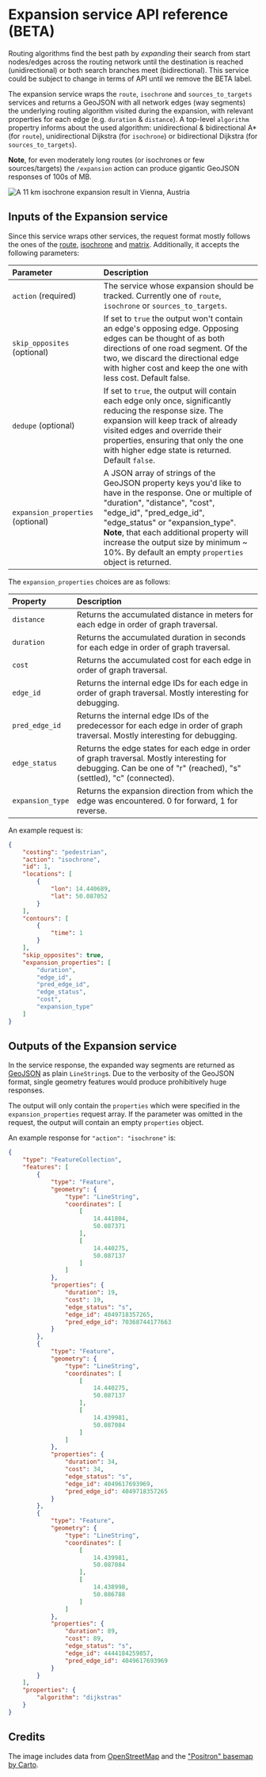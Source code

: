# Expansion service API reference (BETA)

Routing algorithms find the best path by _expanding_ their search from start nodes/edges across the routing network until the destination is reached (unidirectional) or both search branches meet (bidirectional). This service could be subject to change in terms of API until we remove the BETA label.

The expansion service wraps the `route`, `isochrone` and `sources_to_targets` services and returns a GeoJSON with all network edges (way segments) the underlying routing algorithm visited during the expansion, with relevant properties for each edge (e.g. `duration` & `distance`). A top-level `algorithm` propertry informs about the used algorithm: unidirectional & bidirectional A* (for `route`), unidirectional Dijkstra (for `isochrone`) or bidirectional Dijkstra (for `sources_to_targets`).

**Note**, for even moderately long routes (or isochrones or few sources/targets) the `/expansion` action can produce gigantic GeoJSON responses of 100s of MB.

![A 11 km isochrone expansion result in Vienna, Austria](../images/expansion_dijkstra.png)

## Inputs of the Expansion service

Since this service wraps other services, the request format mostly follows the ones of the [route](../turn-by-turn/api-reference.md#inputs-of-a-route), [isochrone](../isochrone/api-reference.md#inputs-of-the-isochrone-service) and [matrix](../matrix/api-reference.md#inputs-of-the-matrix-service). Additionally, it accepts the following parameters:

| Parameter                         | Description                           |
|:----------------------------------| :------------------------------------ |
| `action` (required)               | The service whose expansion should be tracked. Currently one of `route`, `isochrone` or `sources_to_targets`. | 
| `skip_opposites` (optional)       | If set to `true` the output won't contain an edge's opposing edge. Opposing edges can be thought of as both directions of one road segment. Of the two, we discard the directional edge with higher cost and keep the one with less cost. Default false. | 
| `dedupe` (optional)               | If set to `true`, the output will contain each edge only once, significantly reducing the response size. The expansion will keep track of already visited edges and override their properties, ensuring that only the one with higher edge state is returned. Default `false`.                                     | 
| `expansion_properties` (optional) | A JSON array of strings of the GeoJSON property keys you'd like to have in the response. One or multiple of "duration", "distance", "cost", "edge_id", "pred_edge_id", "edge_status" or "expansion_type". **Note**, that each additional property will increase the output size by minimum ~ 10%. By default an empty `properties` object is returned. |

The `expansion_properties` choices are as follows:

| Property   | Description                           |
| :--------- | :------------------------------------ |
| `distance`   | Returns the accumulated distance in meters for each edge in order of graph traversal. | 
| `duration`   | Returns the accumulated duration in seconds for each edge in order of graph traversal. | 
| `cost`       | Returns the accumulated cost for each edge in order of graph traversal. | 
| `edge_id`   | Returns the internal edge IDs for each edge in order of graph traversal. Mostly interesting for debugging. | 
| `pred_edge_id` |  Returns the internal edge IDs of the predecessor for each edge in order of graph traversal. Mostly interesting for debugging. |
| `edge_status`   | Returns the edge states for each edge in order of graph traversal. Mostly interesting for debugging. Can be one of "r" (reached), "s" (settled), "c" (connected). |
| `expansion_type`   | Returns the expansion direction from which the edge was encountered. 0 for forward, 1 for reverse. |

An example request is:

```json
{
	"costing": "pedestrian",
	"action": "isochrone",
	"id": 1,
	"locations": [
		{
			"lon": 14.440689,
			"lat": 50.087052
		}
	],
	"contours": [
		{
			"time": 1
		}
	],
	"skip_opposites": true,
	"expansion_properties": [
		"duration",
		"edge_id",
		"pred_edge_id",
		"edge_status",
		"cost", 
		"expansion_type"
	]
}
```

## Outputs of the Expansion service

In the service response, the expanded way segments are returned as [GeoJSON](http://geojson.org/) as plain `LineString`s. Due to the verbosity of the GeoJSON format, single geometry features would produce prohibitively huge responses.

The output will only contain the `properties` which were specified in the `expansion_properties` request array. If the parameter was omitted in the request, the output will contain an empty `properties` object.

An example response for `"action": "isochrone"` is:

```json
{
	"type": "FeatureCollection",
	"features": [
		{
			"type": "Feature",
			"geometry": {
				"type": "LineString",
				"coordinates": [
					[
						14.441804,
						50.087371
					],
					[
						14.440275,
						50.087137
					]
				]
			},
			"properties": {
				"duration": 19,
				"cost": 19,
				"edge_status": "s",
				"edge_id": 4049718357265,
				"pred_edge_id": 70368744177663
			}
		},
		{
			"type": "Feature",
			"geometry": {
				"type": "LineString",
				"coordinates": [
					[
						14.440275,
						50.087137
					],
					[
						14.439981,
						50.087084
					]
				]
			},
			"properties": {
				"duration": 34,
				"cost": 34,
				"edge_status": "s",
				"edge_id": 4049617693969,
				"pred_edge_id": 4049718357265
			}
		},
		{
			"type": "Feature",
			"geometry": {
				"type": "LineString",
				"coordinates": [
					[
						14.439981,
						50.087084
					],
					[
						14.438998,
						50.086788
					]
				]
			},
			"properties": {
				"duration": 89,
				"cost": 89,
				"edge_status": "s",
				"edge_id": 4444184259857,
				"pred_edge_id": 4049617693969
			}
		}
	],
	"properties": {
		"algorithm": "dijkstras"
	}
}
```

## Credits

The image includes data from [OpenStreetMap](http://www.openstreetmap.org/) and the ["Positron" basemap by Carto](https://carto.com/help/building-maps/basemap-list/#positron-with-labels).

